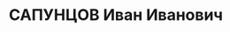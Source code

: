 ---
title: САПУНЦОВ Иван Иванович
description: народився 1897 у с. Новоалександрівка Амурського пов. Амурської обл.
  Росіянин, з міщан, освіта незакінчена вища, позапарт., у 1915-1919 рр. член партії
  есерів. Проживав ум. Вовчанськ Вовчанського р-ну Харківського окр. Харківської губ.
  Секретар Вовчанського відділення Всеукраїнського агрономічного товариства. Заарештований
  _06.04.1923_ р. за належність до партії есерів, _20.04.1923_ р. звільнений з-під
  варти на підписку про невиїзд. Справу закрито СВ Харківського окрвідділу ДПУ _27.04.1923_
  р. з анулюванням підписки про невиїзд. У 1937 р. проживав у Києві, працював старшим
  агрономом насінницького управління Наркомзему УРСР. Заарештований _23.09.1937_ р.
  [як член терористичної організації] (статті 54-8, 54-11 КК УРСР) і військовою колегією
  Верховного Суду СРСР _21.12.1937_ р. засуджений до розстрілу. Відомості про виконання
  вироку в справі відсутні. Реабілітований _19.09.1957_ р.
---